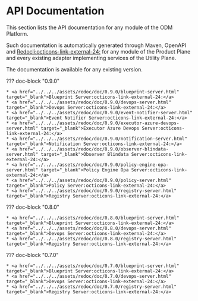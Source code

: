 # API Documentation

This section lists the API documentation for any module of the ODM Platform.

Such documentation is automatically generated through Maven, OpenAPI and <a href="https://redocly.com/" target="_blank">Redocli:octicons-link-external-24:</a> for any module of the Product Plane and every existing adapter implementing services of the Utility Plane.

The documentation is available for any existing version.

??? doc-block "0.9.0"

	* <a href="../../../assets/redoc/doc/0.9.0/blueprint-server.html" target="_blank">Blueprint Server:octicons-link-external-24:</a>
	* <a href="../../../assets/redoc/doc/0.9.0/devops-server.html" target="_blank">Devops Server:octicons-link-external-24:</a>
	* <a href="../../../assets/redoc/doc/0.9.0/event-notifier-server.html" target="_blank">Event Notifier Server:octicons-link-external-24:</a>
	* <a href="../../../assets/redoc/doc/0.9.0/executor-azure-devops-server.html" target="_blank">Executor Azure Devops Server:octicons-link-external-24:</a>
	* <a href="../../../assets/redoc/doc/0.9.0/notification-server.html" target="_blank">Notification Server:octicons-link-external-24:</a>
	* <a href="../../../assets/redoc/doc/0.9.0/observer-blindata-server.html" target="_blank">Observer Blindata Server:octicons-link-external-24:</a>
	* <a href="../../../assets/redoc/doc/0.9.0/policy-engine-opa-server.html" target="_blank">Policy Engine Opa Server:octicons-link-external-24:</a>
	* <a href="../../../assets/redoc/doc/0.9.0/policy-server.html" target="_blank">Policy Server:octicons-link-external-24:</a>
	* <a href="../../../assets/redoc/doc/0.9.0/registry-server.html" target="_blank">Registry Server:octicons-link-external-24:</a>

??? doc-block "0.8.0"

	* <a href="../../../assets/redoc/doc/0.8.0/blueprint-server.html" target="_blank">Blueprint Server:octicons-link-external-24:</a>
	* <a href="../../../assets/redoc/doc/0.8.0/devops-server.html" target="_blank">Devops Server:octicons-link-external-24:</a>
	* <a href="../../../assets/redoc/doc/0.8.0/registry-server.html" target="_blank">Registry Server:octicons-link-external-24:</a>

??? doc-block "0.7.0"

	* <a href="../../../assets/redoc/doc/0.7.0/blueprint-server.html" target="_blank">Blueprint Server:octicons-link-external-24:</a>
	* <a href="../../../assets/redoc/doc/0.7.0/devops-server.html" target="_blank">Devops Server:octicons-link-external-24:</a>
	* <a href="../../../assets/redoc/doc/0.7.0/registry-server.html" target="_blank">Registry Server:octicons-link-external-24:</a>

